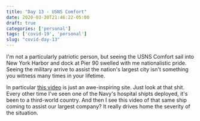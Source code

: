 ```yaml
---
title: "Day 13 - USNS Comfort"
date: 2020-03-30T21:46:22-05:00
draft: true
categories: ['personal']
tags: ['covid-19', 'personal']
slug: "covid-day-13"
---
```


I'm not a particularly patriotic person, but seeing the USNS Comfort sail into New York Harbor and dock at Pier 90 swelled with me nationalistic pride.
Seeing the military arrive to assist the nation's largest city isn't something you witness many times in your lifetime.

In particular [this video](https://www.facebook.com/watch/?v=1097964027228407) is just an awe-inspiring site.
Just look at that shit.
Every other time I've seen one of the Navy's hospital shipts deployed, it's been to a third-world country.
And then I see this video of that same ship coming to assist our largest company?
It really drives home the severity of the situation.

